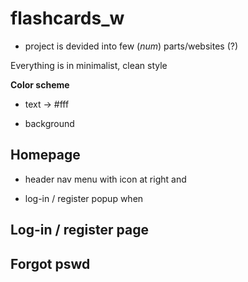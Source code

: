 # flashcards_w

- project is devided into few (*num*) parts/websites (?)

Everything is in minimalist, clean style

**Color scheme**

- text -> #fff

- background

## Homepage

- header nav menu with icon at right and 

- log-in / register popup when 

## Log-in / register page

## Forgot pswd

## 

